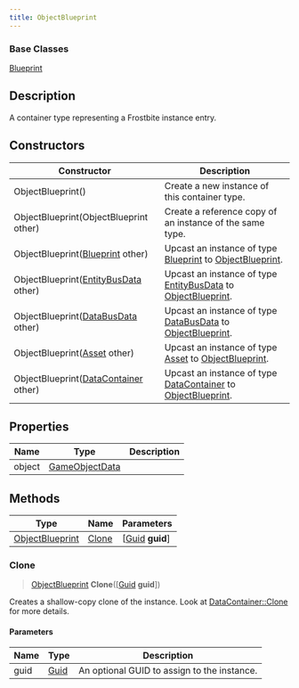 ```yaml
---
title: ObjectBlueprint
---
```

### Base Classes

[Blueprint](Blueprint)

## Description

A container type representing a Frostbite instance entry.

## Constructors

| Constructor                                                                | Description                                                                                                           |
| -------------------------------------------------------------------------- | --------------------------------------------------------------------------------------------------------------------- |
| ObjectBlueprint()                                                          | Create a new instance of this container type.                                                                         |
| ObjectBlueprint(ObjectBlueprint other)                                     | Create a reference copy of an instance of the same type.                                                              |
| ObjectBlueprint([Blueprint](Blueprint) other)                              | Upcast an instance of type [Blueprint](Blueprint) to [ObjectBlueprint](ObjectBlueprint).                              |
| ObjectBlueprint([EntityBusData](EntityBusData) other)                      | Upcast an instance of type [EntityBusData](EntityBusData) to [ObjectBlueprint](ObjectBlueprint).                      |
| ObjectBlueprint([DataBusData](DataBusData) other)                          | Upcast an instance of type [DataBusData](DataBusData) to [ObjectBlueprint](ObjectBlueprint).                          |
| ObjectBlueprint([Asset](Asset) other)                                      | Upcast an instance of type [Asset](Asset) to [ObjectBlueprint](ObjectBlueprint).                                      |
| ObjectBlueprint([DataContainer](/vext/ref/shared/class/datacontainer) other) | Upcast an instance of type [DataContainer](/vext/ref/shared/class/datacontainer) to [ObjectBlueprint](ObjectBlueprint). |

## Properties

| Name   | Type                             | Description |
| ------ | -------------------------------- | ----------- |
| object | [GameObjectData](GameObjectData) |             |

## Methods

| Type                               | Name            | Parameters                                     |
| ---------------------------------- | --------------- | ---------------------------------------------- |
| [ObjectBlueprint](ObjectBlueprint) | [Clone](#clone) | \[[Guid](/vext/ref/shared/class/guid) **guid**\] |

### Clone

> [ObjectBlueprint](ObjectBlueprint) **Clone**(\[[Guid](/vext/ref/shared/class/guid) **guid**\])

Creates a shallow-copy clone of the instance. Look at [DataContainer::Clone](/vext/ref/shared/class/datacontainer#clone) for more details.

#### Parameters

| Name | Type         | Description                                 |
| ---- | ------------ | ------------------------------------------- |
| guid | [Guid](Guid) | An optional GUID to assign to the instance. |
